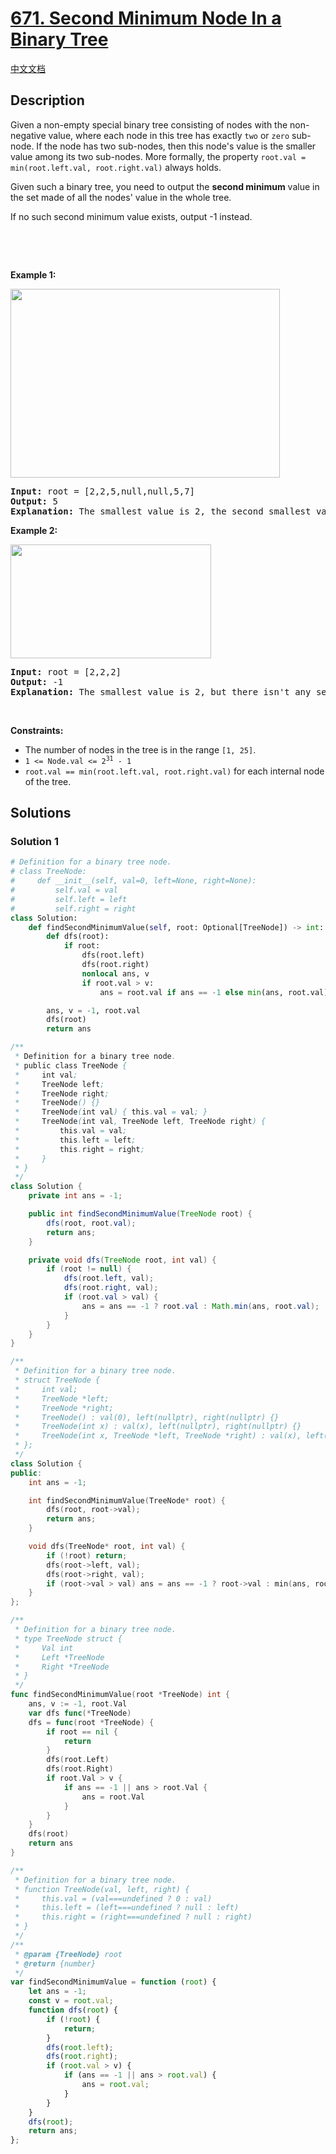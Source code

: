 # [671. Second Minimum Node In a Binary Tree](https://leetcode.com/problems/second-minimum-node-in-a-binary-tree)

[中文文档](./solution/0600-0699/0671.Second%20Minimum%20Node%20In%20a%20Binary%20Tree/README.md)

<!-- tags:Tree,Depth-First Search,Binary Tree -->

## Description

<p>Given a non-empty special binary tree consisting of nodes with the non-negative value, where each node in this tree has exactly <code>two</code> or <code>zero</code> sub-node. If the node has two sub-nodes, then this node&#39;s value is the smaller value among its two sub-nodes. More formally, the property&nbsp;<code>root.val = min(root.left.val, root.right.val)</code>&nbsp;always holds.</p>

<p>Given such a binary tree, you need to output the <b>second minimum</b> value in the set made of all the nodes&#39; value in the whole tree.</p>

<p>If no such second minimum value exists, output -1 instead.</p>

<p>&nbsp;</p>

<p>&nbsp;</p>
<p><strong class="example">Example 1:</strong></p>
<img alt="" src="./images/smbt1.jpg" style="width: 431px; height: 302px;" />
<pre>
<strong>Input:</strong> root = [2,2,5,null,null,5,7]
<strong>Output:</strong> 5
<strong>Explanation:</strong> The smallest value is 2, the second smallest value is 5.
</pre>

<p><strong class="example">Example 2:</strong></p>
<img alt="" src="./images/smbt2.jpg" style="width: 321px; height: 182px;" />
<pre>
<strong>Input:</strong> root = [2,2,2]
<strong>Output:</strong> -1
<strong>Explanation:</strong> The smallest value is 2, but there isn&#39;t any second smallest value.
</pre>

<p>&nbsp;</p>
<p><strong>Constraints:</strong></p>

<ul>
	<li>The number of nodes in the tree is in the range <code>[1, 25]</code>.</li>
	<li><code>1 &lt;= Node.val &lt;= 2<sup>31</sup> - 1</code></li>
	<li><code>root.val == min(root.left.val, root.right.val)</code>&nbsp;for each internal node of the tree.</li>
</ul>

## Solutions

### Solution 1

<!-- tabs:start -->

```python
# Definition for a binary tree node.
# class TreeNode:
#     def __init__(self, val=0, left=None, right=None):
#         self.val = val
#         self.left = left
#         self.right = right
class Solution:
    def findSecondMinimumValue(self, root: Optional[TreeNode]) -> int:
        def dfs(root):
            if root:
                dfs(root.left)
                dfs(root.right)
                nonlocal ans, v
                if root.val > v:
                    ans = root.val if ans == -1 else min(ans, root.val)

        ans, v = -1, root.val
        dfs(root)
        return ans
```

```java
/**
 * Definition for a binary tree node.
 * public class TreeNode {
 *     int val;
 *     TreeNode left;
 *     TreeNode right;
 *     TreeNode() {}
 *     TreeNode(int val) { this.val = val; }
 *     TreeNode(int val, TreeNode left, TreeNode right) {
 *         this.val = val;
 *         this.left = left;
 *         this.right = right;
 *     }
 * }
 */
class Solution {
    private int ans = -1;

    public int findSecondMinimumValue(TreeNode root) {
        dfs(root, root.val);
        return ans;
    }

    private void dfs(TreeNode root, int val) {
        if (root != null) {
            dfs(root.left, val);
            dfs(root.right, val);
            if (root.val > val) {
                ans = ans == -1 ? root.val : Math.min(ans, root.val);
            }
        }
    }
}
```

```cpp
/**
 * Definition for a binary tree node.
 * struct TreeNode {
 *     int val;
 *     TreeNode *left;
 *     TreeNode *right;
 *     TreeNode() : val(0), left(nullptr), right(nullptr) {}
 *     TreeNode(int x) : val(x), left(nullptr), right(nullptr) {}
 *     TreeNode(int x, TreeNode *left, TreeNode *right) : val(x), left(left), right(right) {}
 * };
 */
class Solution {
public:
    int ans = -1;

    int findSecondMinimumValue(TreeNode* root) {
        dfs(root, root->val);
        return ans;
    }

    void dfs(TreeNode* root, int val) {
        if (!root) return;
        dfs(root->left, val);
        dfs(root->right, val);
        if (root->val > val) ans = ans == -1 ? root->val : min(ans, root->val);
    }
};
```

```go
/**
 * Definition for a binary tree node.
 * type TreeNode struct {
 *     Val int
 *     Left *TreeNode
 *     Right *TreeNode
 * }
 */
func findSecondMinimumValue(root *TreeNode) int {
	ans, v := -1, root.Val
	var dfs func(*TreeNode)
	dfs = func(root *TreeNode) {
		if root == nil {
			return
		}
		dfs(root.Left)
		dfs(root.Right)
		if root.Val > v {
			if ans == -1 || ans > root.Val {
				ans = root.Val
			}
		}
	}
	dfs(root)
	return ans
}
```

```js
/**
 * Definition for a binary tree node.
 * function TreeNode(val, left, right) {
 *     this.val = (val===undefined ? 0 : val)
 *     this.left = (left===undefined ? null : left)
 *     this.right = (right===undefined ? null : right)
 * }
 */
/**
 * @param {TreeNode} root
 * @return {number}
 */
var findSecondMinimumValue = function (root) {
    let ans = -1;
    const v = root.val;
    function dfs(root) {
        if (!root) {
            return;
        }
        dfs(root.left);
        dfs(root.right);
        if (root.val > v) {
            if (ans == -1 || ans > root.val) {
                ans = root.val;
            }
        }
    }
    dfs(root);
    return ans;
};
```

<!-- tabs:end -->

<!-- end -->
